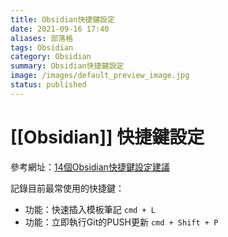 ```yaml
---
title: Obsidian快捷鍵設定
date: 2021-09-16 17:40
aliases: 部落格 
tags: Obsidian
category: Obsidian
summary: Obsidian快捷鍵設定
image: /images/default_preview_image.jpg
status: published
---
```



# [[Obsidian]] 快捷鍵設定


參考網址：[14個Obsidian快捷鍵設定建議](https://medium.com/pm%E7%9A%84%E7%94%9F%E7%94%A2%E5%8A%9B%E5%B7%A5%E5%85%B7%E7%AE%B1/obsidian-%E4%BD%BF%E7%94%A8%E6%95%99%E5%AD%B8-%E7%AD%86%E8%A8%98%E7%AF%87-08-%E5%80%8D%E9%80%9F%E6%8F%90%E5%8D%87%E4%BD%A0%E7%9A%84%E6%93%8D%E4%BD%9C%E9%80%9F%E5%BA%A6-14-%E5%80%8B-obsidian-%E5%BF%AB%E6%8D%B7%E9%8D%B5%E8%A8%AD%E5%AE%9A%E5%BB%BA%E8%AD%B0-adc2d025c6d1)


記錄目前最常使用的快捷鍵：

- 功能：快速插入模板筆記  `cmd + L`
- 功能：立即執行Git的PUSH更新 `cmd + Shift + P`